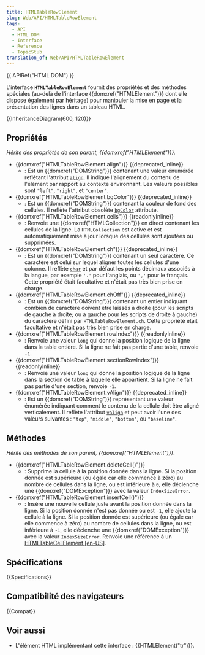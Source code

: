 ```yaml
---
title: HTMLTableRowElement
slug: Web/API/HTMLTableRowElement
tags:
  - API
  - HTML DOM
  - Interface
  - Reference
  - TopicStub
translation_of: Web/API/HTMLTableRowElement
---
```


{{ APIRef("HTML DOM") }}

L'interface **`HTMLTableRowElement`** fournit des propriétés et des méthodes spéciales (au-delà de l'interface {{domxref("HTMLElement")}} dont elle dispose également par héritage) pour manipuler la mise en page et la présentation des lignes dans un tableau HTML.

{{InheritanceDiagram(600, 120)}}

## Propriétés

_Hérite des propriétés de son parent, {{domxref("HTMLElement")}}._

- {{domxref("HTMLTableRowElement.align")}} {{deprecated_inline}}
  - : Est un {{domxref("DOMString")}} contenant une valeur énumérée reflétant l'attribut [`align`](/fr/docs/Web/HTML/Element/tr#align). Il indique l'alignement du contenu de l'élément par rapport au contexte environnant. Les valeurs possibles sont `"left"`, `"right"`, et `"center"`.
- {{domxref("HTMLTableRowElement.bgColor")}} {{deprecated_inline}}
  - : Est un {{domxref("DOMString")}} contenant la couleur de fond des cellules. Il reflète l'attribut obsolète [`bgColor`](/fr/docs/Web/HTML/Element/tr#bgColor) attribute.
- {{domxref("HTMLTableRowElement.cells")}} {{readonlyInline}}
  - : Renvoie une {{domxref("HTMLCollection")}} en direct contenant les cellules de la ligne. La `HTMLCollection` est active et est automatiquement mise à jour lorsque des cellules sont ajoutées ou supprimées.
- {{domxref("HTMLTableRowElement.ch")}} {{deprecated_inline}}
  - : Est un {{domxref("DOMString")}} contenant un seul caractère. Ce caractère est celui sur lequel aligner toutes les cellules d'une colonne. Il reflète [`char`](/fr/docs/Web/HTML/Element/tr#char) et par défaut les points décimaux associés à la langue, par exemple `'.'` pour l'anglais, ou `','` pour le français. Cette propriété était facultative et n'était pas très bien prise en charge.
- {{domxref("HTMLTableRowElement.chOff")}} {{deprecated_inline}}
  - : Est un {{domxref("DOMString")}} contenant un entier indiquant combien de caractère doivent être laissés à droite (pour les scripts de gauche à droite; ou à gauche pour les scripts de droite à gauche) du caractère défini par `HTMLTableRowElement.ch`. Cette propriété était facultative et n'était pas très bien prise en charge.
- {{domxref("HTMLTableRowElement.rowIndex")}} {{readonlyInline}}
  - : Renvoie une valeur `long` qui donne la position logique de la ligne dans la table entière. Si la ligne ne fait pas partie d'une table, renvoie `-1`.
- {{domxref("HTMLTableRowElement.sectionRowIndex")}} {{readonlyInline}}
  - : Renvoie une valeur `long` qui donne la position logique de la ligne dans la section de table à laquelle elle appartient. Si la ligne ne fait pas partie d'une section, renvoie `-1`.
- {{domxref("HTMLTableRowElement.vAlign")}} {{deprecated_inline}}
  - : Est un {{domxref("DOMString")}} représentant une valeur énumérée indiquant comment le contenu de la cellule doit être aligné verticalement. Il reflète l'attribut [`valign`](/fr/docs/Web/HTML/Element/tr#valign) et peut avoir l'une des valeurs suivantes : `"top"`, `"middle"`, `"bottom"`, ou `"baseline"`.

## Méthodes

_Hérite des méthodes de son parent, {{domxref("HTMLElement")}}_.

- {{domxref("HTMLTableRowElement.deleteCell()")}}
  - : Supprime la cellule à la position donnée dans la ligne. Si la position donnée est supérieure (ou égale car elle commence à zéro) au nombre de cellules dans la ligne, ou est inférieure à `0`, elle déclenche une {{domxref("DOMException")}} avec la valeur `IndexSizeError`.
- {{domxref("HTMLTableRowElement.insertCell()")}}
  - : Insère une nouvelle cellule juste avant la position donnée dans la ligne. Si la position donnée n'est pas donnée ou est `-1`, elle ajoute la cellule à la ligne. Si la position donnée est supérieure (ou égale car elle commence à zéro) au nombre de cellules dans la ligne, ou est inférieure à `-1`, elle déclenche une {{domxref("DOMException")}} avec la valeur `IndexSizeError`. Renvoie une référence à un [HTMLTableCellElement \[en-US\]](/fr/docs/Web/API/HTMLTableCellElement).

## Spécifications

{{Specifications}}

## Compatibilité des navigateurs

{{Compat}}

## Voir aussi

- L'élément HTML implémentant cette interface : {{HTMLElement("tr")}}.
